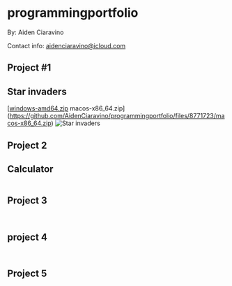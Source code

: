 # programmingportfolio
By: Aiden Ciaravino

Contact info: aidenciaravino@icloud.com



## Project #1
## Star invaders 

[[windows-amd64.zip](https://github.com/AidenCiaravino/programmingportfolio/files/8771730/windows-amd64.zip)
macos-x86_64.zip](https://github.com/AidenCiaravino/programmingportfolio/files/8771723/macos-x86_64.zip)
![Star invaders](Starin.png)

## Project 2
## Calculator

![]()

## Project 3
##

![]()

## project 4
##

![]()

## Project 5
##

![]()
